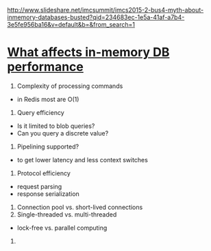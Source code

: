 http://www.slideshare.net/imcsummit/imcs2015-2-bus4-myth-about-inmemory-databases-busted?qid=234683ec-1e5a-41af-a7b4-3e5fe956ba16&v=default&b=&from_search=1

# [What affects in-memory DB performance](http://www.slideshare.net/imcsummit/imcs2015-2-bus4-myth-about-inmemory-databases-busted?qid=234683ec-1e5a-41af-a7b4-3e5fe956ba16&v=default&b=&from_search=1)

1. Complexity of processing commands
 * in Redis most are O(1)
1. Query efficiency
 * Is it limited to blob queries?
 * Can you query a discrete value?
1. Pipelining supported?
 * to get lower latency and less context switches
1. Protocol efficiency
 * request parsing
 * response serialization
1. Connection pool vs. short-lived connections
1. Single-threaded vs. multi-threaded
 * lock-free vs. parallel computing
1. 

